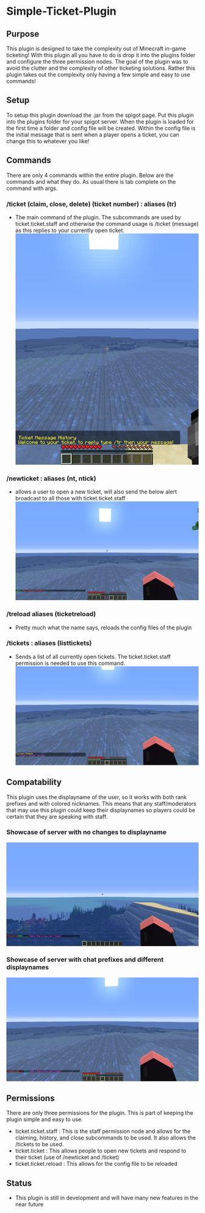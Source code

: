 # Simple-Ticket-Plugin

## Purpose
This plugin is designed to take the complexity out of Minecraft in-game ticketing! With this plugin all you have to do is drop it into the plugins folder and configure the three permission nodes. The goal of the plugin was to avoid the clutter and the complexity of other ticketing solutions. Rather this plugin takes out the complexity only having a few simple and easy to use commands!

## Setup
To setup this plugin download the .jar from the spigot page. Put this plugin into the plugins folder for your spigot server. When the plugin is loaded for the first time a folder and config file will be created. Within the config file is the initial message that is sent when a player opens a ticket, you can change this to whatever you like!

## Commands
There are only 4 commands within the entire plugin. Below are the commands and what they do. As usual there is tab complete on the command with args. 

### /ticket (claim, close, delete) (ticket number) : aliases (tr)
- The main command of the plugin. The subcommands are used by ticket.ticket.staff and otherwise the command usage is /ticket (message) as this replies to your currently open ticket.
![Screenshot](Images/history.png)

### /newticket : aliases (nt, ntick)
- allows a user to open a new ticket, will also send the below alert broadcast to all those with ticket.ticket.staff
![Screenshot](Images/alert.png)

### /treload aliases (ticketreload)
- Pretty much what the name says, reloads the config files of the plugin

### /tickets : aliases (listtickets)
- Sends a list of all currently open tickets. The ticket.ticket.staff permission is needed to use this command.
![Screenshot](Images/list.png)

## Compatability
This plugin uses the displayname of the user, so it works with both rank prefixes and with colored nicknames. This means that any staff/moderators that may use this plugin could keep their displaynames so players could be certain that they are speaking with staff.

### Showcase of server with no changes to displayname
![Screenshot](Images/message1.png)

### Showcase of server with chat prefixes and different displaynames
![Screenshot](Images/message2.png)

## Permissions
There are only three permissions for the plugin. This is part of keeping the plugin simple and easy to use. 
- ticket.ticket.staff : This is the staff permission node and allows for the claiming, history, and close subcommands to be used. It also allows the /tickets to be used.
- ticket.ticket : This allows people to open new tickets and respond to their ticket (use of /newticket and /ticket) 
- ticket.ticket.reload : This allows for the config file to be reloaded

## Status
- This plugin is still in development and will have many new features in the near future
